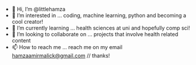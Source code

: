- 👋 Hi, I’m @littlehamza
- 👀 I’m interested in ... coding, machine learning, python and becoming a cool creator! 
- 🌱 I’m currently learning ... health sciences at uni and hopefully comp sci!
- 💞️ I’m looking to collaborate on ... projects that involve health related content 
- 📫 How to reach me ... reach me on my email hamzaamirmalick@gmail.com // thanks! 
<!---
littlehamza/littlehamza is a ✨ special ✨ repository because its `README.md` (this file) appears on your GitHub profile.
You can click the Preview link to take a look at your changes.
--->
